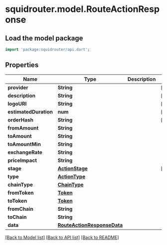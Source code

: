 # squidrouter.model.RouteActionResponse

## Load the model package
```dart
import 'package:squidrouter/api.dart';
```

## Properties
Name | Type | Description | Notes
------------ | ------------- | ------------- | -------------
**provider** | **String** |  | [optional] 
**description** | **String** |  | [optional] 
**logoURI** | **String** |  | [optional] 
**estimatedDuration** | **num** |  | [optional] 
**orderHash** | **String** |  | [optional] 
**fromAmount** | **String** |  | 
**toAmount** | **String** |  | 
**toAmountMin** | **String** |  | 
**exchangeRate** | **String** |  | 
**priceImpact** | **String** |  | 
**stage** | [**ActionStage**](ActionStage.md) |  | [optional] 
**type** | [**ActionType**](ActionType.md) |  | 
**chainType** | [**ChainType**](ChainType.md) |  | 
**fromToken** | [**Token**](Token.md) |  | 
**toToken** | [**Token**](Token.md) |  | 
**fromChain** | **String** |  | 
**toChain** | **String** |  | 
**data** | [**RouteActionResponseData**](RouteActionResponseData.md) |  | 

[[Back to Model list]](../README.md#documentation-for-models) [[Back to API list]](../README.md#documentation-for-api-endpoints) [[Back to README]](../README.md)


